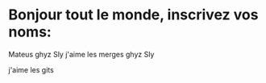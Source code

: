 # Bonjour tout le monde, inscrivez vos noms:
Mateus 
ghyz
Sly
j'aime les merges
ghyz
Sly

j'aime les gits